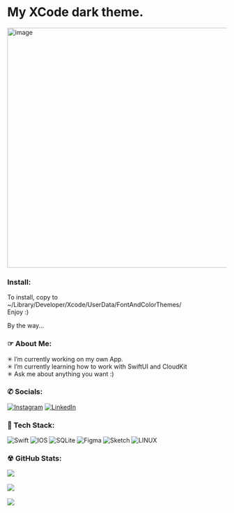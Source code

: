 # My XCode dark theme.

<img width="950" height="550" alt="image" src="https://user-images.githubusercontent.com/113884557/227875559-831cedf3-cc85-4966-ac3f-ea70406b7290.png">

### Install:
To install, copy to ~/Library/Developer/Xcode/UserData/FontAndColorThemes/
<br>
Enjoy :)
<br>

By the way...
<br>

### ☞ About Me:
✳︎ I’m currently working on my own App.<br>✳︎ I’m currently learning how to work with SwiftUI and CloudKit<br>✳︎ Ask me about anything you want :)

### ✆ Socials:
[![Instagram](https://img.shields.io/badge/Instagram-%23E4405F.svg?logo=Instagram&logoColor=white)](https://instagram.com/lepranby) [![LinkedIn](https://img.shields.io/badge/LinkedIn-%230077B5.svg?logo=linkedin&logoColor=white)](https://linkedin.com/in/lepranby) 

###  Tech Stack:
![Swift](https://img.shields.io/badge/swift-F54A2A?style=flat&logo=swift&logoColor=white) ![IOS](https://img.shields.io/badge/IOS-%2320232a.svg?style=flat&logo=apple&logoColor=white) ![SQLite](https://img.shields.io/badge/sqlite-%2307405e.svg?style=flat&logo=sqlite&logoColor=white) 	![Figma](https://img.shields.io/badge/figma-%23F24E1E.svg?style=flat&logo=figma&logoColor=white) ![Sketch](https://img.shields.io/badge/Sketch-FFB387?style=flat&logo=sketch&logoColor=black) ![LINUX](https://img.shields.io/badge/Linux-FCC624?style=flat&logo=linux&logoColor=black)
### ☢︎ GitHub Stats:
![](https://github-readme-stats.vercel.app/api?username=lepranby&theme=dark&hide_border=true&include_all_commits=false&count_private=false)<br/>
<br>![](https://github-readme-streak-stats.herokuapp.com/?user=lepranby&theme=dark&hide_border=true)<br/>
<br>![](https://github-readme-stats.vercel.app/api/top-langs/?username=lepranby&theme=dark&hide_border=true&include_all_commits=false&count_private=false&layout=compact)
